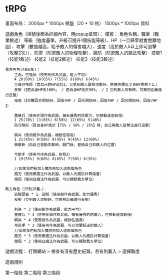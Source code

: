 # tRPG

畫面布局：
	2000px * 1000px 棋盤（20 * 10 格）
	1500px * 1000px 資料

遊戲角色（括號後面為詳細內容，用popup呈現）：
	模板：
		角色名稱，職業（職業敘述）
		等級（強度基準，升級可提升1個技能等級）、HP（一旦歸零就會脫離地圖）、攻擊（數值越高，給予敵人的傷害越大）、速度（高於敵人5以上即可追擊（攻擊2次））、防禦（防禦敵人的物理攻擊）、魔防（防禦敵人的魔法攻擊）
		技能1（技能1敘述）
		技能2（技能2敘述）
		技能3（技能3敘述）

	我方角色(4到6隻)：
		主角，召喚師（使用劍作為武器，能力平均)
		4 20(60%) 10(65%) 7(55%) 9(60%) 6(45%)
		至尊召喚師（當自己的HP高於2，且受到敵人致命攻擊時，將傷害盡低至身HP會剩下1，）
		反擊（【若自身HP為100%， / 若自身HP高於50%， / 】受到敵人攻擊時，可無視距離進行反擊）
		痊癒（【奇數回合開始時，回復4HP / 回合開始時，回復4HP / 回合開始時，回復7HP 】）

		重裝兵（使用斧頭作為武器，擁有優秀的防禦力，但移動速度較慢）
		1 25(70%) 11(65%) 6(50%) 12(65%) 5(40%)
		防守隊形（若自身HP高於【75% / 50% / 25%】時，自己與敵人皆無法進行追擊）

		騎兵（使用槍作為武器，機動性極高）
		1 21(45%) 9(50%) 8(45%) 9(45%) 12(60%)
		衝敵斬（由自己發動攻擊時，戰鬥後，替換自己和敵人的位置）
		
		弓箭手（使用弓作為武器，射程2）
		1 19(55%) 9(60%) 8(65%) 7(50%) 6(35%)
		
		//如果我們有加入魔防再加入這兩個角色
		魔刃（使用黑魔法作為武器，以敵人的魔防計算傷害）
		僧侶（使用白魔法作為武器，可以輔助我方單位）

	敵方角色（15到20隻，）：
		盜賊頭目 * 1，盜賊（使用劍作為武器，能力優秀)
		反擊（受到敵人攻擊時，可無視距離進行反擊）

		刺客 * 3（使用劍作為武器，能力平均)
		重裝兵 * 4（使用斧頭作為武器，擁有優秀的防禦力，但移動速度較慢）
		騎兵 * 4（使用槍作為武器，機動性極高）
		弓箭手 * 3（使用弓作為武器，可以攻擊較遠的敵人）
		//如果我們有加入魔防再加入這兩個角色
		魔刃 * 3（使用黑魔法作為武器，以敵人的魔防計算傷害）
		僧侶 * 2（使用白魔法作為武器，可以輔助我方單位）

遊戲流程：
	打開網站
	> 檢查有沒有歷史紀錄，若有則載入
	> 選擇難度

遊戲規則

第一階段
第二階段
第三階段
